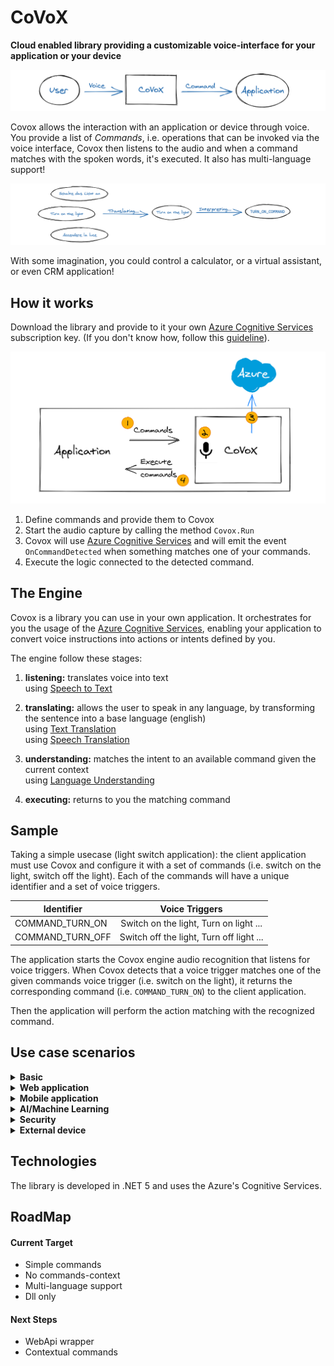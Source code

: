 # CoVoX 
**Cloud enabled library providing a customizable voice-interface for your application or your device**

![DraftDraw](assets/CoVoXSimpleGraph.png)

Covox allows the interaction with an application or device through voice.
You provide a list of _Commands_, i.e. operations that can be invoked via the voice interface,
Covox then listens to the audio and when a command matches with the spoken words, it's executed.
It also has multi-language support!

![DraftDraw](assets/CoVoXMultiLanguageGraph.png)

With some imagination, you could control a calculator, or a virtual assistant, or even CRM application!

## How it works
Download the library and provide to it your own [Azure Cognitive Services](https://azure.microsoft.com/en-us/services/cognitive-services/?&ef_id=CjwKCAiAsOmABhAwEiwAEBR0ZnGHrvlWX0UGTbsmNt_o3jMSn2l-AiDqIeSMrQ-J2BgRJDmhTMrVgBoCjgoQAvD_BwE:G:s&OCID=AID2100063_SEM_CjwKCAiAsOmABhAwEiwAEBR0ZnGHrvlWX0UGTbsmNt_o3jMSn2l-AiDqIeSMrQ-J2BgRJDmhTMrVgBoCjgoQAvD_BwE:G:s) subscription key. (If you don't know how, follow this [guideline](https://azure.microsoft.com/en-us/try/cognitive-services/)).

![DraftDraw](assets/CoVoXHowItWorks.png)

1) Define commands and provide them to Covox
2) Start the audio capture by calling the method `Covox.Run`
3) Covox will use [Azure Cognitive Services](https://azure.microsoft.com/en-us/services/cognitive-services/?&ef_id=CjwKCAiAsOmABhAwEiwAEBR0ZnGHrvlWX0UGTbsmNt_o3jMSn2l-AiDqIeSMrQ-J2BgRJDmhTMrVgBoCjgoQAvD_BwE:G:s&OCID=AID2100063_SEM_CjwKCAiAsOmABhAwEiwAEBR0ZnGHrvlWX0UGTbsmNt_o3jMSn2l-AiDqIeSMrQ-J2BgRJDmhTMrVgBoCjgoQAvD_BwE:G:s) and will emit the event `OnCommandDetected` when something matches one of your commands.
4) Execute the logic connected to the detected command.

## The Engine
Covox is a library you can use in your own application. It orchestrates for you the usage of the [Azure Cognitive Services](https://azure.microsoft.com/en-us/services/cognitive-services/?&ef_id=CjwKCAiAsOmABhAwEiwAEBR0ZnGHrvlWX0UGTbsmNt_o3jMSn2l-AiDqIeSMrQ-J2BgRJDmhTMrVgBoCjgoQAvD_BwE:G:s&OCID=AID2100063_SEM_CjwKCAiAsOmABhAwEiwAEBR0ZnGHrvlWX0UGTbsmNt_o3jMSn2l-AiDqIeSMrQ-J2BgRJDmhTMrVgBoCjgoQAvD_BwE:G:s), enabling your application to convert voice instructions into actions or intents defined by you.

The engine follow these stages:

1) **listening:** translates voice into text<br/>
   using [Speech to Text](https://azure.microsoft.com/en-us/services/cognitive-services/speech-to-text/)

2) **translating:** allows the user to speak in any language, by transforming the sentence into a base language (english)<br/>
   using [Text Translation](https://azure.microsoft.com/en-us/services/cognitive-services/translator)<br/>
   using [Speech Translation](https://azure.microsoft.com/en-us/services/cognitive-services/speech-translation/)

3) **understanding:** matches the intent to an available command given the current context<br/>
   using [Language Understanding](https://azure.microsoft.com/en-us/services/cognitive-services/language-understanding-intelligent-service/)

4) **executing:** returns to you the matching command

## Sample

Taking a simple usecase (light switch application): the client application must use Covox and configure it with a set of commands (i.e. switch on the light, switch off the light). Each of the commands will have a unique identifier and a set of voice triggers.

| Identifier       |      Voice Triggers
|------------------|:------------------------------------------:
| COMMAND_TURN_ON  |  Switch on the light, Turn on light ...
| COMMAND_TURN_OFF |    Switch off the light, Turn off light ...


The application starts the Covox engine audio recognition that listens for voice triggers.
When Covox detects that a voice trigger matches one of the given commands voice trigger (i.e. switch on the light), it returns the corresponding command (i.e. `COMMAND_TURN_ON`) to the client application.

Then the application will perform the action matching with the recognized command.

## Use case scenarios

<details>
  <summary><b>Basic</b></summary>
  
### LightSwitch

Basic showcase of the engine and commands invocation.

### Commands
- turn on the lights<br/>
  output: "I turned on the lights"
- turn off the lights<br/>
  output: "I turned off the lights"

### Technologies
- CoVoX engine

<hr/>

</details>

<details>
  <summary><b>Web application</b></summary>

### Pac-Scream

Pac-Scream is a variant on the popular game Pac-Man, in which movements are defined via voice commands instead of keys press.

![image](https://user-images.githubusercontent.com/8939890/106443307-9e549e00-647c-11eb-921f-dd25ed5d0bfb.png)

### Commands
- left / move left
- right / move right
- up / move up
- down / move down
- *(proposal)* stop / cancel / no<br/>
  *to cancel the previous command*

### Technologies
- CoVoX engine
- ASP.NET Core 5
- SignalR
- WebGL

<hr/>

</details>

<details>
  <summary><b>Mobile application</b></summary>

### Find-it
Find-it it's a Mobile App that is able to recognize objects in an image, or in a video, from user voice request.
Given an image or a video, if the user requests to see a particular object, the application will create a box around the object that match the description.


### Technologies
- CoVoX engine
- [Flutter](https://flutter.dev/?gclid=CjwKCAiAgc-ABhA7EiwAjev-j209M2n1IrpNH86tVHhSkPU5ED2KyUM6Rj8IkBVu2N8kD-fgoxIC_RoCuI4QAvD_BwE&gclsrc=aw.ds)
- [Azure computer vision](https://azure.microsoft.com/en-us/services/cognitive-services/computer-vision/)

<hr/>

</details>

<details>
  <summary><b>AI/Machine Learning</b></summary>

### Guess-Who
Guess Who is a game for 2 players.  Each player has a "playing field" with different people and a fixed person, which must be guessed by the opponent, by exclusion questions.  
Via Voice commands you should be able to ask a question, such as, "Does the woman have red hair?"
Image recognition should then return the answer yes / no.

<img alt="drawing" src="https://user-images.githubusercontent.com/8939890/106584417-716cbd80-6546-11eb-8fe4-40b047dee3c4.png" height="250" width="400">

### Procedure
1. Asking a Question via Voice Command
2. Recognize and process question
3. Looking at e.g. Image and detect the answer
4. Returning Answer (Yes / No)

### Technologies
- CoVoX engine
- Python / Tensorflow
- [Face](https://azure.microsoft.com/en-us/services/cognitive-services/face/)

<hr/>

</details>

<details>
  <summary><b>Security</b></summary>

### Voice-Unlock
Voice-Unlock showcases the voice recognition service from azure. An application will display a locked lock. If the authorized user says "Unlock", the lock should unlock. Instead, if an unauthorized users says "Unlock" the background flashes a few seconds in red.


### Technologies
- CoVoX engine
- [Speaker Recognition](https://azure.microsoft.com/en-us/services/cognitive-services/speaker-recognition/)
- VueJS application

<hr/>

</details>

<details>
  <summary><b>External device</b></summary>
  
### Robobutler
Robobutler is a robot capable of executing voice triggered actions based on its perception of the current environment. The idea is that an operator can tell the robot to "Bring me the yellow box" and the robot will in this case do the following:
1. Confirm/Repeat the task the robot was told to do
2. Go to the yellow box
3. Pick it up
4. Bring it to the operator

### Other possible scenarios
- Placing a box on top of another
- Basic movements (Stop, rotate, etc)
- Spatial awarness (e.g. go to the nearest corner)

### Robo to use

https://www.dji.com/de/robomaster-s1

The desired configuration would be an industrial arm on top of a body with wheels to represent a valid scenario for the industry.

### Technologies
- CoVoX engine
- [Azure computer vision](https://azure.microsoft.com/en-us/services/cognitive-services/computer-vision/)
- Python (to control the robot)

<hr/>

</details>

## Technologies
The library is developed in .NET 5 and uses the Azure's Cognitive Services.

## RoadMap
#### Current Target
- Simple commands
- No commands-context
- Multi-language support
- Dll only

#### Next Steps
- WebApi wrapper
- Contextual commands
